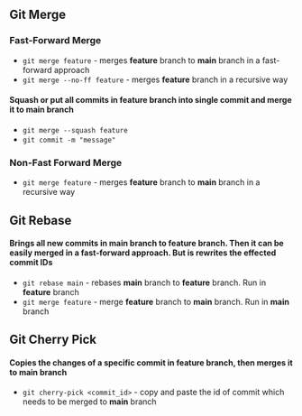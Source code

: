 ## Git Merge

### Fast-Forward Merge

- `git merge feature` - merges **feature** branch to **main** branch in a fast-forward approach
- `git merge --no-ff feature` - merges **feature** branch in a recursive way

#### Squash or put all commits in feature branch into single commit and merge it to **main** branch

- `git merge --squash feature`
- `git commit -m "message"`

### Non-Fast Forward Merge

- `git merge feature` - merges **feature** branch to **main** branch in a recursive way

## Git Rebase

#### Brings all new commits in **main** branch to **feature** branch. Then it can be easily merged in a fast-forward approach. But is rewrites the effected commit IDs

- `git rebase main` - rebases **main** branch to **feature** branch. Run in **feature** branch
- `git merge feature` - merge **feature** branch to **main** branch. Run in **main** branch

## Git Cherry Pick

#### Copies the changes of a specific commit in **feature** branch, then merges it to **main** branch

- `git cherry-pick <commit_id>` - copy and paste the id of commit which needs to be merged to **main** branch